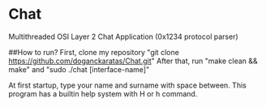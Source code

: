 # Chat
Multithreaded OSI Layer 2 Chat Application (0x1234 protocol parser)

##How to run?
First, clone my repository "git clone https://github.com/doganckaratas/Chat.git" 
After that, run "make clean && make" and "sudo ./chat [interface-name]" 

At first startup, type your name and surname with space between.
This program has a builtin help system with H or h command.

